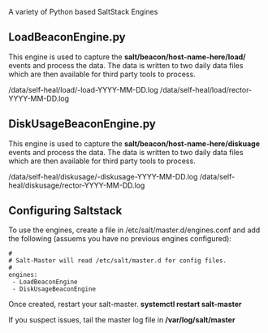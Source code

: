 A variety of Python based SaltStack Engines

## LoadBeaconEngine.py

This engine is used to capture the **salt/beacon/host-name-here/load/** events and process the data.
The data is written to two daily data files which are then available for third party tools to process.

 /data/self-heal/load/<host-id>-load-YYYY-MM-DD.log
 /data/self-heal/load/rector-YYYY-MM-DD.log

## DiskUsageBeaconEngine.py

This engine is used to capture the **salt/beacon/host-name-here/diskuage** events and process the data.
The data is written to two daily data files which are then available for third party tools to process.

 /data/self-heal/diskusage/<host-id>-diskusage-YYYY-MM-DD.log
 /data/self-heal/diskusage/rector-YYYY-MM-DD.log

 ## Configuring Saltstack

 To use the engines, create a file in /etc/salt/master.d/engines.conf and add the following (assuems you have no previous engines configured):

 ```
#
# Salt-Master will read /etc/salt/master.d for config files.
#
engines:
  - LoadBeaconEngine
  - DiskUsageBeaconEngine
```
Once created, restart your salt-master. **systemctl restart salt-master**

If you suspect issues, tail the master log file in **/var/log/salt/master**
